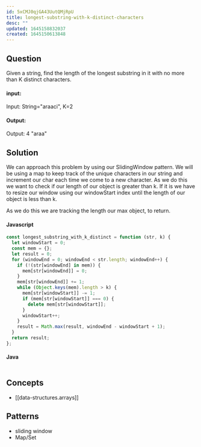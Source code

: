 ```yaml
---
id: 5xCMJ0qjGA43UutQMjRpU
title: longest-substring-with-k-distinct-characters
desc: ""
updated: 1645158832037
created: 1645150613848
---
```


## Question

Given a string, find the length of the longest substring in it with no more than K distinct characters.

#### input:

Input: String="araaci", K=2

#### Output:

Output: 4
"araa"

## Solution

We can approach this problem by using our SlidingWindow pattern. We will be using a map to keep track of the unique characters in our string and increment our char each time we come to a new character. As we do this we want to check if our length of our object is greater than k. If it is we have to resize our window using our windowStart index until the length of our object is less than k.

As we do this we are tracking the length our max object, to return.

#### Javascript

```javascript
const longest_substring_with_k_distinct = function (str, k) {
  let windowStart = 0;
  const mem = {};
  let result = 0;
  for (windowEnd = 0; windowEnd < str.length; windowEnd++) {
    if (!(str[windowEnd] in mem)) {
      mem[str[windowEnd]] = 0;
    }
    mem[str[windowEnd]] += 1;
    while (Object.keys(mem).length > k) {
      mem[str[windowStart]] -= 1;
      if (mem[str[windowStart]] === 0) {
        delete mem[str[windowStart]];
      }
      windowStart++;
    }
    result = Math.max(result, windowEnd - windowStart + 1);
  }
  return result;
};
```

#### Java

```java

```

## Concepts

- [[data-structures.arrays]]

## Patterns

- sliding window
- Map/Set
